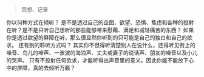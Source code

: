 > 冥想、记录

你以何种方式在倾听？
是不是透过自己的企图、欲望、恐惧、焦虑和各种的投射在听？是不是只听自己想听的那些能够带来慰藉、满足和减轻痛苦的东西？
如果你是透过欲望的屏障在听，那么很显然你听到的只可能是自己的独白和自己的欲求。
还有别的聆听方式吗？
其实你不但得听清楚别人在说什么，还得听见街上的噪音、鸟儿的啼声、一波波的海浪声、丈夫或妻子的说话声、朋友的噪音以及小儿的哭声。
只有不投射任何欲求，才能听得出声音里的意义。因此你能不能放下心中的屏障，真的去倾听万籁？
